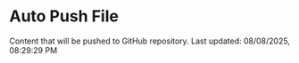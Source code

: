 # Auto Push File

Content that will be pushed to GitHub repository.
Last updated: 08/08/2025, 08:29:29 PM